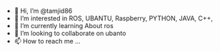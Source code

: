- 👋 Hi, I’m @tamjid86
- 👀 I’m interested in ROS, UBANTU, Raspberry, PYTHON, JAVA, C++, 
- 🌱 I’m currently learning About ros
- 💞️ I’m looking to collaborate on ubanto
- 📫 How to reach me ...

<!---
tamjid86/tamjid86 is a ✨ special ✨ repository because its `README.md` (this file) appears on your GitHub profile.
You can click the Preview link to take a look at your changes.
--->
